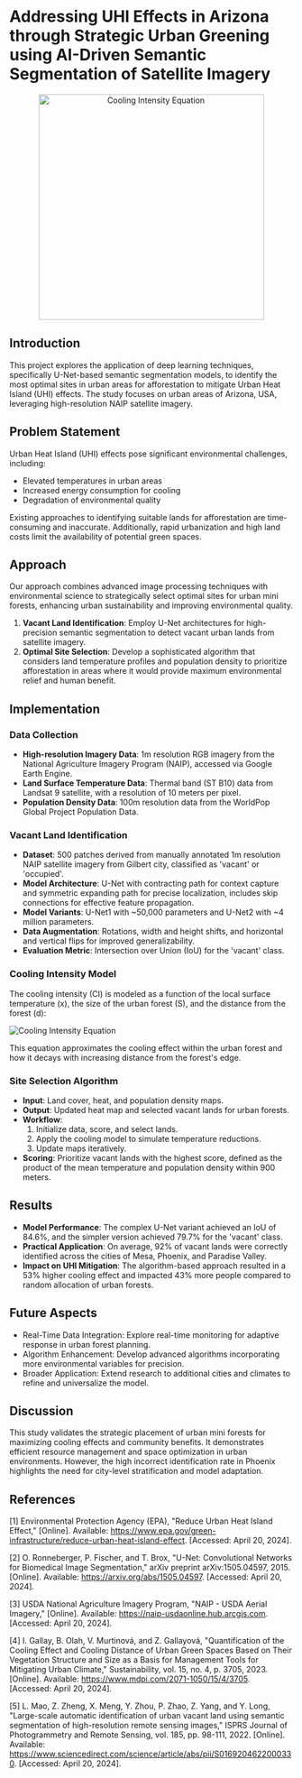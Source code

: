 # Addressing UHI Effects in Arizona through Strategic Urban Greening using AI-Driven Semantic Segmentation of Satellite Imagery
<div style="text-align: center;">
    <img src="Images/workflow.png" alt="Cooling Intensity Equation" width="400">
</div>




## Introduction

This project explores the application of deep learning techniques, specifically U-Net-based semantic segmentation models, to identify the most optimal sites in urban areas for afforestation to mitigate Urban Heat Island (UHI) effects. The study focuses on urban areas of Arizona, USA, leveraging high-resolution NAIP satellite imagery.

## Problem Statement

Urban Heat Island (UHI) effects pose significant environmental challenges, including:

- Elevated temperatures in urban areas
- Increased energy consumption for cooling
- Degradation of environmental quality

Existing approaches to identifying suitable lands for afforestation are time-consuming and inaccurate. Additionally, rapid urbanization and high land costs limit the availability of potential green spaces.

## Approach

Our approach combines advanced image processing techniques with environmental science to strategically select optimal sites for urban mini forests, enhancing urban sustainability and improving environmental quality.

1. **Vacant Land Identification**: Employ U-Net architectures for high-precision semantic segmentation to detect vacant urban lands from satellite imagery.
2. **Optimal Site Selection**: Develop a sophisticated algorithm that considers land temperature profiles and population density to prioritize afforestation in areas where it would provide maximum environmental relief and human benefit.

## Implementation

### Data Collection

- **High-resolution Imagery Data**: 1m resolution RGB imagery from the National Agriculture Imagery Program (NAIP), accessed via Google Earth Engine.
- **Land Surface Temperature Data**: Thermal band (ST B10) data from Landsat 9 satellite, with a resolution of 10 meters per pixel.
- **Population Density Data**: 100m resolution data from the WorldPop Global Project Population Data.

### Vacant Land Identification

- **Dataset**: 500 patches derived from manually annotated 1m resolution NAIP satellite imagery from Gilbert city, classified as 'vacant' or 'occupied'.
- **Model Architecture**: U-Net with contracting path for context capture and symmetric expanding path for precise localization, includes skip connections for effective feature propagation.
- **Model Variants**: U-Net1 with ~50,000 parameters and U-Net2 with ~4 million parameters.
- **Data Augmentation**: Rotations, width and height shifts, and horizontal and vertical flips for improved generalizability.
- **Evaluation Metric**: Intersection over Union (IoU) for the 'vacant' class.

### Cooling Intensity Model

The cooling intensity (CI) is modeled as a function of the local surface temperature (x), the size of the urban forest (S), and the distance from the forest (d):

![Cooling Intensity Equation](https://i.imgur.com/RuPSUeB.png)

This equation approximates the cooling effect within the urban forest and how it decays with increasing distance from the forest's edge.

### Site Selection Algorithm

- **Input**: Land cover, heat, and population density maps.
- **Output**: Updated heat map and selected vacant lands for urban forests.
- **Workflow**:
  1. Initialize data, score, and select lands.
  2. Apply the cooling model to simulate temperature reductions.
  3. Update maps iteratively.
- **Scoring**: Prioritize vacant lands with the highest score, defined as the product of the mean temperature and population density within 900 meters.

## Results

- **Model Performance**: The complex U-Net variant achieved an IoU of 84.6%, and the simpler version achieved 79.7% for the 'vacant' class.
- **Practical Application**: On average, 92% of vacant lands were correctly identified across the cities of Mesa, Phoenix, and Paradise Valley.
- **Impact on UHI Mitigation**: The algorithm-based approach resulted in a 53% higher cooling effect and impacted 43% more people compared to random allocation of urban forests.

## Future Aspects

- Real-Time Data Integration: Explore real-time monitoring for adaptive response in urban forest planning.
- Algorithm Enhancement: Develop advanced algorithms incorporating more environmental variables for precision.
- Broader Application: Extend research to additional cities and climates to refine and universalize the model.

## Discussion

This study validates the strategic placement of urban mini forests for maximizing cooling effects and community benefits. It demonstrates efficient resource management and space optimization in urban environments. However, the high incorrect identification rate in Phoenix highlights the need for city-level stratification and model adaptation.

## References

[1] Environmental Protection Agency (EPA), "Reduce Urban Heat Island Effect," [Online]. Available: https://www.epa.gov/green-infrastructure/reduce-urban-heat-island-effect. [Accessed: April 20, 2024].

[2] O. Ronneberger, P. Fischer, and T. Brox, "U-Net: Convolutional Networks for Biomedical Image Segmentation," arXiv preprint arXiv:1505.04597, 2015. [Online]. Available: https://arxiv.org/abs/1505.04597. [Accessed: April 20, 2024].

[3] USDA National Agriculture Imagery Program, "NAIP - USDA Aerial Imagery," [Online]. Available: https://naip-usdaonline.hub.arcgis.com. [Accessed: April 20, 2024].

[4] I. Gallay, B. Olah, V. Murtinová, and Z. Gallayová, "Quantification of the Cooling Effect and Cooling Distance of Urban Green Spaces Based on Their Vegetation Structure and Size as a Basis for Management Tools for Mitigating Urban Climate," Sustainability, vol. 15, no. 4, p. 3705, 2023. [Online]. Available: https://www.mdpi.com/2071-1050/15/4/3705. [Accessed: April 20, 2024].

[5] L. Mao, Z. Zheng, X. Meng, Y. Zhou, P. Zhao, Z. Yang, and Y. Long, "Large-scale automatic identification of urban vacant land using semantic segmentation of high-resolution remote sensing images," ISPRS Journal of Photogrammetry and Remote Sensing, vol. 185, pp. 98-111, 2022. [Online]. Available: https://www.sciencedirect.com/science/article/abs/pii/S0169204622000330. [Accessed: April 20, 2024].
